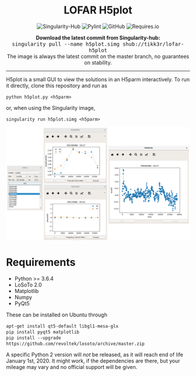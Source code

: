 <h1 align="center">LOFAR H5plot</h1>
<p align="center">
<img alt="Singularity-Hub" src="https://www.singularity-hub.org/static/img/hosted-singularity--hub-%23e32929.svg" href="https://singularity-hub.org/collections/2492">
<img alt="Pylint" src="https://mperlet.github.io/pybadge/badges/8.37.svg">
<img alt="GitHub" src="https://img.shields.io/github/license/tikk3r/lofar-h5plot.svg">
<img alt="Requires.io" src="https://img.shields.io/requires/github/tikk3r/lofar-h5plot.svg">
</p>
<p align="center">
    <b>Download the latest commit from Singularity-hub:</b><br/>
<tt>singularity pull --name h5plot.simg shub://tikk3r/lofar-h5plot</tt><br/>
The image is always the latest commit on the master branch, no guarantees on stability.
</p>

---

H5plot is a small GUI to view the solutions in an H5parm interactively. To run it directly, clone this repository and run as

    python h5plot.py <h5parm>

or, when using the Singularity image,

    singularity run h5plot.simg <h5parm>

![Screenshot](screen.png?raw=true)

# Requirements
* Python >= 3.6.4
* LoSoTo 2.0
* Matplotlib
* Numpy
* PyQt5

These can be installed on Ubuntu through

    apt-get install qt5-default libgl1-mesa-glx
    pip install pyqt5 matplotlib
    pip install --upgrade https://github.com/revoltek/losoto/archive/master.zip

A specific Python 2 version will _not_ be released, as it will reach end of life January 1st, 2020. It might work, if the dependencies are there, but your mileage may vary and no official support will be given.
